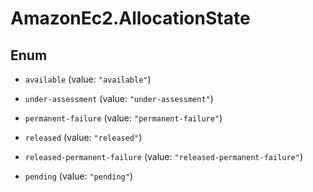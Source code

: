 # AmazonEc2.AllocationState

## Enum


* `available` (value: `"available"`)

* `under-assessment` (value: `"under-assessment"`)

* `permanent-failure` (value: `"permanent-failure"`)

* `released` (value: `"released"`)

* `released-permanent-failure` (value: `"released-permanent-failure"`)

* `pending` (value: `"pending"`)


